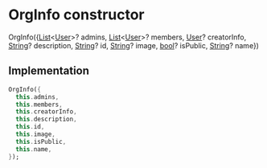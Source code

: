 


# OrgInfo constructor







OrgInfo(\{[List](https://api.flutter.dev/flutter/dart-core/List-class.html)&lt;[User](../../models_user_user_info/User-class.md)>? admins, [List](https://api.flutter.dev/flutter/dart-core/List-class.html)&lt;[User](../../models_user_user_info/User-class.md)>? members, [User](../../models_user_user_info/User-class.md)? creatorInfo, [String](https://api.flutter.dev/flutter/dart-core/String-class.html)? description, [String](https://api.flutter.dev/flutter/dart-core/String-class.html)? id, [String](https://api.flutter.dev/flutter/dart-core/String-class.html)? image, [bool](https://api.flutter.dev/flutter/dart-core/bool-class.html)? isPublic, [String](https://api.flutter.dev/flutter/dart-core/String-class.html)? name})





## Implementation

```dart
OrgInfo({
  this.admins,
  this.members,
  this.creatorInfo,
  this.description,
  this.id,
  this.image,
  this.isPublic,
  this.name,
});
```







